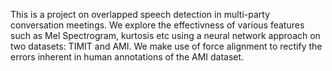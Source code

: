 This is a project on overlapped speech detection in multi-party conversation meetings. We explore the effectivness of various features such as Mel Spectrogram, kurtosis etc using a neural network approach on two datasets: TIMIT and AMI. We make use of force alignment to rectify the errors inherent in human annotations of the AMI dataset.


